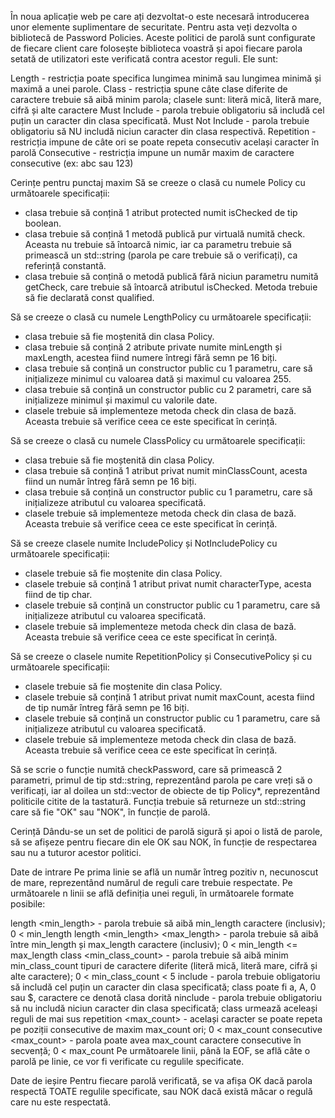 În noua aplicație web pe care ați dezvoltat-o este necesară introducerea unor elemente suplimentare de securitate. Pentru asta veți dezvolta o bibliotecă de Password Policies. Aceste politici de parolă sunt configurate de fiecare client care folosește biblioteca voastră și apoi fiecare parola setată de utilizatori este verificată contra acestor reguli. Ele sunt:

Length - restricția poate specifica lungimea minimă sau lungimea minimă și maximă a unei parole.
Class - restricția spune câte clase diferite de caractere trebuie să aibă minim parola; clasele sunt: literă mică, literă mare, cifră și alte caractere
Must Include - parola trebuie obligatoriu să includă cel puțin un caracter din clasa specificată.
Must Not Include - parola trebuie obligatoriu să NU includă niciun caracter din clasa respectivă.
Repetition - restricția impune de câte ori se poate repeta consecutiv același caracter în parolă
Consecutive - restricția impune un număr maxim de caractere consecutive (ex: abc sau 123)

Cerințe pentru punctaj maxim
Să se creeze o clasă cu numele Policy cu următoarele specificații:
- clasa trebuie să conțină 1 atribut protected numit isChecked de tip boolean.
- clasa trebuie să conțină 1 metodă publică pur virtuală numită check. Aceasta nu trebuie să întoarcă nimic, iar ca parametru trebuie să primească un std::string (parola pe care trebuie să o verificați), ca referință constantă.
- clasa trebuie să conțină o metodă publică fără niciun parametru numită getCheck, care trebuie să întoarcă atributul isChecked. Metoda trebuie să fie declarată const qualified.

Să se creeze o clasă cu numele LengthPolicy cu următoarele specificații:
- clasa trebuie să fie moștenită din clasa Policy.
- clasa trebuie să conțină 2 atribute private numite minLength și maxLength, acestea fiind numere întregi fără semn pe 16 biți.
- clasa trebuie să conțină un constructor public cu 1 parametru, care să inițializeze minimul cu valoarea dată și maximul cu valoarea 255.
- clasa trebuie să conțină un constructor public cu 2 parametri, care să inițializeze minimul și maximul cu valorile date.
- clasele trebuie să implementeze metoda check din clasa de bază. Aceasta trebuie să verifice ceea ce este specificat în cerință.

Să se creeze o clasă cu numele ClassPolicy cu următoarele specificații:
- clasa trebuie să fie moștenită din clasa Policy.
- clasa trebuie să conțină 1 atribut privat numit minClassCount, acesta fiind un număr întreg fără semn pe 16 biți.
- clasa trebuie să conțină un constructor public cu 1 parametru, care să inițializeze atributul cu valoarea specificată.
- clasele trebuie să implementeze metoda check din clasa de bază. Aceasta trebuie să verifice ceea ce este specificat în cerință.

Să se creeze clasele numite IncludePolicy și NotIncludePolicy cu următoarele specificații:
- clasele trebuie să fie moștenite din clasa Policy.
- clasele trebuie să conțină 1 atribut privat numit characterType, acesta fiind de tip char.
- clasele trebuie să conțină un constructor public cu 1 parametru, care să inițializeze atributul cu valoarea specificată.
- clasele trebuie să implementeze metoda check din clasa de bază. Aceasta trebuie să verifice ceea ce este specificat în cerință.

Să se creeze o clasele numite RepetitionPolicy și ConsecutivePolicy și  cu următoarele specificații:
- clasele trebuie să fie moștenite din clasa Policy.
- clasele trebuie să conțină 1 atribut privat numit maxCount, acesta fiind de tip număr întreg fără semn pe 16 biți.
- clasele trebuie să conțină un constructor public cu 1 parametru, care să inițializeze atributul cu valoarea specificată.
- clasele trebuie să implementeze metoda check din clasa de bază. Aceasta trebuie să verifice ceea ce este specificat în cerință.

Să se scrie o funcție numită checkPassword, care să primească 2 parametri, primul de tip std::string, reprezentând parola pe care vreți să o verificați, iar al doilea un std::vector de obiecte de tip Policy*, reprezentând politicile citite de la tastatură. Funcția trebuie să returneze un std::string care să fie "OK" sau "NOK", în funcție de parolă.

Cerință
Dându-se un set de politici de parolă sigură și apoi o listă de parole, să se afișeze pentru fiecare din ele OK sau NOK, în funcție de respectarea sau nu a tuturor acestor politici.

Date de intrare
Pe prima linie se află un număr întreg pozitiv n, necunoscut de mare, reprezentând numărul de reguli care trebuie respectate. Pe următoarele n linii se află definiția unei reguli, în următoarele formate posibile:

length <min_length> - parola trebuie să aibă min_length caractere (inclusiv); 0 < min_length
length <min_length> <max_length> - parola trebuie să aibă între min_length și max_length caractere (inclusiv); 0 < min_length <= max_length
class <min_class_count> - parola trebuie să aibă minim min_class_count tipuri de caractere diferite (literă mică, literă mare, cifră și alte caractere); 0 < min_class_count < 5
include <class> - parola trebuie obligatoriu să includă cel puțin un caracter din clasa specificată; class poate fi a, A, 0 sau $, caractere ce denotă clasa dorită
ninclude <class> - parola trebuie obligatoriu să nu includă niciun caracter din clasa specificată; class urmează aceleași reguli de mai sus
repetition <max_count> - același caracter se poate repeta pe poziții consecutive de maxim max_count ori; 0 < max_count
consecutive <max_count> - parola poate avea max_count caractere consecutive în secvență; 0 < max_count
Pe următoarele linii, până la EOF, se află câte o parolă pe linie, ce vor fi verificate cu regulile specificate.

Date de ieșire
Pentru fiecare parolă verificată, se va afișa OK dacă parola respectă TOATE regulile specificate, sau NOK dacă există măcar o regulă care nu este respectată.

